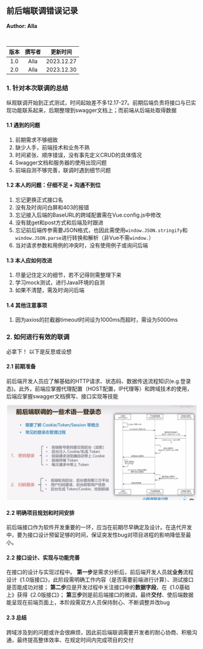 ##  前后端联调错误记录

**Author: Alla**

<br/>

|版本|撰写者|更新时间
|:----:|:----:|:----:|
|1.0|Alla|2023.12.27|
|2.0|Alla|2023.12.30|

### 1. 针对本次联调的总结
纵观联调开始到正式测试，时间起始差不多12.17-27。前期后端负责将接口与已实现功能联系起来，后期整理到swagger文档上；而前端从后端处取得数据
#### 1.1 遇到的问题
1. 前期需求不够细致
2. 缺少人手，前端技术和业务不熟
3. 时间紧张、顺序错误，没有事先定义CRUD的具体情况
4. Swagger文档和服务器的使用出现问题
5. 前端自测不够完善，联调时遇到细节问题
#### 1.2 本人的问题：仔细不足 + 沟通不到位
1. 忘记更换正式接口名
2. 没有及时询问白屏和403的报错
3. 忘记接入后端的BaseURL的跨域配置需在Vue.config.js中修改
4. 没有就get和post方式和后端及时跟进
5. 忘记前后端传参需要JSON格式，也因此需使用`window.JSON.stringify`和`window.JSON.parse`进行转换和解析（非Vue不需`window.`）
6. 当对请求参数和用例的冲突时，没有使用例子或询问后端
#### 1.3 本人应如何改进
1. 尽量记住定义的细节，若不记得则需整理下来
2. 学习mock测试，进行Java环境的自测
3. 如果不清楚，需及时询问后端
#### 1.4 其他注意事项
1. 因为axios的拦截器timeout时间设为1000ms而超时，需设为5000ms

### 2. 如何进行有效的联调
必拿下！
以下是反思或设想
#### 2.1 前期准备
前后端开发人员应了解基础的HTTP请求、状态码、数据传送流程知识(e.g.登录态)。此外，前端应掌握代理配置（HOST配置，IP代理等）和跨域技术的使用，后端应掌握swagger文档撰写、接口实现等技能

<div align=center>
<img src="./前后端联调/登录流程.png" style="width: 500px;"/>
</div>

#### 2.2 明确项目规划和时间安排
前后端接口作为软件开发重要的一环，应当在前期尽早确定及设计。在迭代开发中，要为接口设计预留足够的时间，保证突发性bug对项目进程的影响降低至最小。
#### 2.2 接口设计、实现与功能完善
在接口的设计与实现过程中。
**第一步**是需求分析后，前后端开发人员就**业务**流程设计《1.0版接口》，此阶段需明确工作内容（是否需要前端进行计算）、测试接口是否能成功对接；
**第二步**应是开发过程中关注接口中的**数据字段**，在《1.0基础上》获得《2.0版接口》；
**第三步**则是前后端接口的微调，最终**交付**、使后端数据能呈现在前端页面上，本阶段需双方人员保持耐心、不断调整并改bug
#### 2.3 总结
跨域涉及到的问题或许会很麻烦，因此前后端联调需要开发者的耐心协商、积极沟通，最终提高整体效率、在规定时间内完成项目的交付
